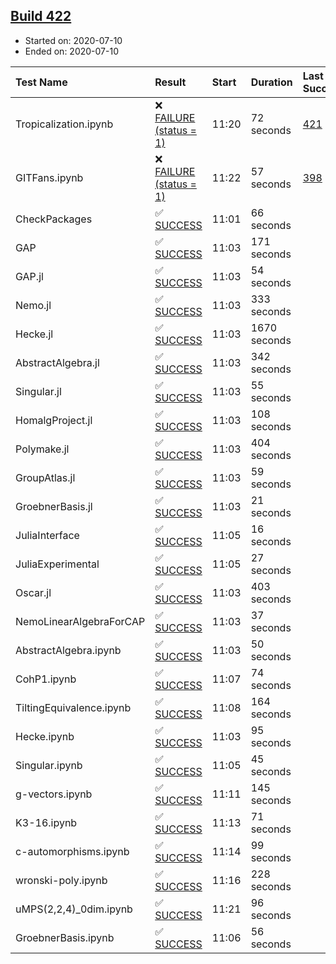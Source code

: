 ## [Build 422](https://oscarci.mathematik.uni-kl.de/job/oscar-stable/422/)

* Started on: 2020-07-10
* Ended on: 2020-07-10

| Test Name    | Result | Start | Duration | Last Success | First Failure |
|:-------------|:-------|:------|:---------|:-------------|:--------------|
| Tropicalization.ipynb | ❌ [FAILURE (status = 1)](https://oscarci.mathematik.uni-kl.de/job/oscar-stable/422/artifact/logs/build-422/Tropicalization.ipynb.log) | 11:20 | 72 seconds | [421](https://oscarci.mathematik.uni-kl.de/job/oscar-stable/421/) | [422](https://oscarci.mathematik.uni-kl.de/job/oscar-stable/422/) |
| GITFans.ipynb | ❌ [FAILURE (status = 1)](https://oscarci.mathematik.uni-kl.de/job/oscar-stable/422/artifact/logs/build-422/GITFans.ipynb.log) | 11:22 | 57 seconds | [398](https://oscarci.mathematik.uni-kl.de/job/oscar-stable/398/) | [399](https://oscarci.mathematik.uni-kl.de/job/oscar-stable/399/) |
| CheckPackages | ✅ [SUCCESS](https://oscarci.mathematik.uni-kl.de/job/oscar-stable/422/artifact/logs/build-422/CheckPackages.log) | 11:01 | 66 seconds |  |  |
| GAP | ✅ [SUCCESS](https://oscarci.mathematik.uni-kl.de/job/oscar-stable/422/artifact/logs/build-422/GAP.log) | 11:03 | 171 seconds |  |  |
| GAP.jl | ✅ [SUCCESS](https://oscarci.mathematik.uni-kl.de/job/oscar-stable/422/artifact/logs/build-422/GAP.jl.log) | 11:03 | 54 seconds |  |  |
| Nemo.jl | ✅ [SUCCESS](https://oscarci.mathematik.uni-kl.de/job/oscar-stable/422/artifact/logs/build-422/Nemo.jl.log) | 11:03 | 333 seconds |  |  |
| Hecke.jl | ✅ [SUCCESS](https://oscarci.mathematik.uni-kl.de/job/oscar-stable/422/artifact/logs/build-422/Hecke.jl.log) | 11:03 | 1670 seconds |  |  |
| AbstractAlgebra.jl | ✅ [SUCCESS](https://oscarci.mathematik.uni-kl.de/job/oscar-stable/422/artifact/logs/build-422/AbstractAlgebra.jl.log) | 11:03 | 342 seconds |  |  |
| Singular.jl | ✅ [SUCCESS](https://oscarci.mathematik.uni-kl.de/job/oscar-stable/422/artifact/logs/build-422/Singular.jl.log) | 11:03 | 55 seconds |  |  |
| HomalgProject.jl | ✅ [SUCCESS](https://oscarci.mathematik.uni-kl.de/job/oscar-stable/422/artifact/logs/build-422/HomalgProject.jl.log) | 11:03 | 108 seconds |  |  |
| Polymake.jl | ✅ [SUCCESS](https://oscarci.mathematik.uni-kl.de/job/oscar-stable/422/artifact/logs/build-422/Polymake.jl.log) | 11:03 | 404 seconds |  |  |
| GroupAtlas.jl | ✅ [SUCCESS](https://oscarci.mathematik.uni-kl.de/job/oscar-stable/422/artifact/logs/build-422/GroupAtlas.jl.log) | 11:03 | 59 seconds |  |  |
| GroebnerBasis.jl | ✅ [SUCCESS](https://oscarci.mathematik.uni-kl.de/job/oscar-stable/422/artifact/logs/build-422/GroebnerBasis.jl.log) | 11:03 | 21 seconds |  |  |
| JuliaInterface | ✅ [SUCCESS](https://oscarci.mathematik.uni-kl.de/job/oscar-stable/422/artifact/logs/build-422/JuliaInterface.log) | 11:05 | 16 seconds |  |  |
| JuliaExperimental | ✅ [SUCCESS](https://oscarci.mathematik.uni-kl.de/job/oscar-stable/422/artifact/logs/build-422/JuliaExperimental.log) | 11:05 | 27 seconds |  |  |
| Oscar.jl | ✅ [SUCCESS](https://oscarci.mathematik.uni-kl.de/job/oscar-stable/422/artifact/logs/build-422/Oscar.jl.log) | 11:03 | 403 seconds |  |  |
| NemoLinearAlgebraForCAP | ✅ [SUCCESS](https://oscarci.mathematik.uni-kl.de/job/oscar-stable/422/artifact/logs/build-422/NemoLinearAlgebraForCAP.log) | 11:03 | 37 seconds |  |  |
| AbstractAlgebra.ipynb | ✅ [SUCCESS](https://oscarci.mathematik.uni-kl.de/job/oscar-stable/422/artifact/logs/build-422/AbstractAlgebra.ipynb.log) | 11:03 | 50 seconds |  |  |
| CohP1.ipynb | ✅ [SUCCESS](https://oscarci.mathematik.uni-kl.de/job/oscar-stable/422/artifact/logs/build-422/CohP1.ipynb.log) | 11:07 | 74 seconds |  |  |
| TiltingEquivalence.ipynb | ✅ [SUCCESS](https://oscarci.mathematik.uni-kl.de/job/oscar-stable/422/artifact/logs/build-422/TiltingEquivalence.ipynb.log) | 11:08 | 164 seconds |  |  |
| Hecke.ipynb | ✅ [SUCCESS](https://oscarci.mathematik.uni-kl.de/job/oscar-stable/422/artifact/logs/build-422/Hecke.ipynb.log) | 11:03 | 95 seconds |  |  |
| Singular.ipynb | ✅ [SUCCESS](https://oscarci.mathematik.uni-kl.de/job/oscar-stable/422/artifact/logs/build-422/Singular.ipynb.log) | 11:05 | 45 seconds |  |  |
| g-vectors.ipynb | ✅ [SUCCESS](https://oscarci.mathematik.uni-kl.de/job/oscar-stable/422/artifact/logs/build-422/g-vectors.ipynb.log) | 11:11 | 145 seconds |  |  |
| K3-16.ipynb | ✅ [SUCCESS](https://oscarci.mathematik.uni-kl.de/job/oscar-stable/422/artifact/logs/build-422/K3-16.ipynb.log) | 11:13 | 71 seconds |  |  |
| c-automorphisms.ipynb | ✅ [SUCCESS](https://oscarci.mathematik.uni-kl.de/job/oscar-stable/422/artifact/logs/build-422/c-automorphisms.ipynb.log) | 11:14 | 99 seconds |  |  |
| wronski-poly.ipynb | ✅ [SUCCESS](https://oscarci.mathematik.uni-kl.de/job/oscar-stable/422/artifact/logs/build-422/wronski-poly.ipynb.log) | 11:16 | 228 seconds |  |  |
| uMPS(2,2,4)_0dim.ipynb | ✅ [SUCCESS](https://oscarci.mathematik.uni-kl.de/job/oscar-stable/422/artifact/logs/build-422/uMPS-2-2-4-_0dim.ipynb.log) | 11:21 | 96 seconds |  |  |
| GroebnerBasis.ipynb | ✅ [SUCCESS](https://oscarci.mathematik.uni-kl.de/job/oscar-stable/422/artifact/logs/build-422/GroebnerBasis.ipynb.log) | 11:06 | 56 seconds |  |  |
